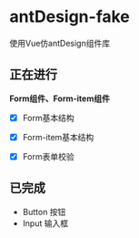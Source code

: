 # antDesign-fake
使用Vue仿antDesign组件库



## 正在进行

**Form组件、Form-item组件**

- [x] Form基本结构

- [x] Form-item基本结构

- [x] Form表单校验

  



## 已完成

* Button 按钮
* Input 输入框
